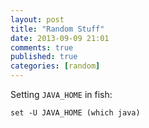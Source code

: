 ```yaml
---
layout: post
title: "Random Stuff"
date: 2013-09-09 21:01
comments: true
published: true
categories: [random]
---
```


Setting `JAVA_HOME` in fish:

```
set -U JAVA_HOME (which java)
```
